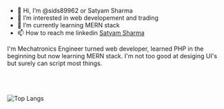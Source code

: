 - 👋 Hi, I’m @sids89962 or Satyam Sharma
- 👀 I’m interested in web developement and trading
- 🌱 I’m currently learning MERN stack
- 📫 How to reach me linkedin <a href="https://www.linkedin.com/in/satyamsharma1997/">Satyam Sharma</a>

I'm Mechatronics Engineer turned web developer, learned PHP in the beginning but now learning MERN stack. I'm not too good at desiging UI's but surely can script most things.

<br><br><br>
![Top Langs](https://github-readme-stats.vercel.app/api/top-langs/?username=sids89962&layout=compact)
